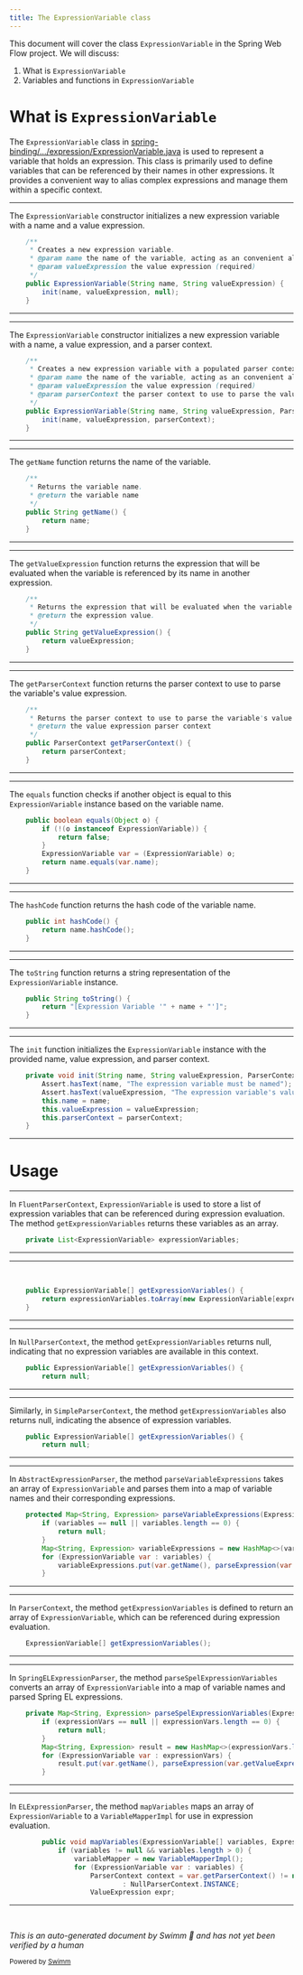 ```yaml
---
title: The ExpressionVariable class
---
```

This document will cover the class <SwmToken path="spring-binding/src/main/java/org/springframework/binding/expression/ExpressionVariable.java" pos="37:3:3" line-data="	public ExpressionVariable(String name, String valueExpression) {">`ExpressionVariable`</SwmToken> in the Spring Web Flow project. We will discuss:

1. What is <SwmToken path="spring-binding/src/main/java/org/springframework/binding/expression/ExpressionVariable.java" pos="37:3:3" line-data="	public ExpressionVariable(String name, String valueExpression) {">`ExpressionVariable`</SwmToken>
2. Variables and functions in <SwmToken path="spring-binding/src/main/java/org/springframework/binding/expression/ExpressionVariable.java" pos="37:3:3" line-data="	public ExpressionVariable(String name, String valueExpression) {">`ExpressionVariable`</SwmToken>

# What is <SwmToken path="spring-binding/src/main/java/org/springframework/binding/expression/ExpressionVariable.java" pos="37:3:3" line-data="	public ExpressionVariable(String name, String valueExpression) {">`ExpressionVariable`</SwmToken>

The <SwmToken path="spring-binding/src/main/java/org/springframework/binding/expression/ExpressionVariable.java" pos="37:3:3" line-data="	public ExpressionVariable(String name, String valueExpression) {">`ExpressionVariable`</SwmToken> class in <SwmPath>[spring-binding/…/expression/ExpressionVariable.java](spring-binding/src/main/java/org/springframework/binding/expression/ExpressionVariable.java)</SwmPath> is used to represent a variable that holds an expression. This class is primarily used to define variables that can be referenced by their names in other expressions. It provides a convenient way to alias complex expressions and manage them within a specific context.

<SwmSnippet path="/spring-binding/src/main/java/org/springframework/binding/expression/ExpressionVariable.java" line="32">

---

The <SwmToken path="spring-binding/src/main/java/org/springframework/binding/expression/ExpressionVariable.java" pos="37:3:3" line-data="	public ExpressionVariable(String name, String valueExpression) {">`ExpressionVariable`</SwmToken> constructor initializes a new expression variable with a name and a value expression.

```java
	/**
	 * Creates a new expression variable.
	 * @param name the name of the variable, acting as an convenient alias (required)
	 * @param valueExpression the value expression (required)
	 */
	public ExpressionVariable(String name, String valueExpression) {
		init(name, valueExpression, null);
	}
```

---

</SwmSnippet>

<SwmSnippet path="/spring-binding/src/main/java/org/springframework/binding/expression/ExpressionVariable.java" line="41">

---

The <SwmToken path="spring-binding/src/main/java/org/springframework/binding/expression/ExpressionVariable.java" pos="47:3:3" line-data="	public ExpressionVariable(String name, String valueExpression, ParserContext parserContext) {">`ExpressionVariable`</SwmToken> constructor initializes a new expression variable with a name, a value expression, and a parser context.

```java
	/**
	 * Creates a new expression variable with a populated parser context.
	 * @param name the name of the variable, acting as an convenient alias (required)
	 * @param valueExpression the value expression (required)
	 * @param parserContext the parser context to use to parse the value expression (optional)
	 */
	public ExpressionVariable(String name, String valueExpression, ParserContext parserContext) {
		init(name, valueExpression, parserContext);
	}
```

---

</SwmSnippet>

<SwmSnippet path="/spring-binding/src/main/java/org/springframework/binding/expression/ExpressionVariable.java" line="51">

---

The <SwmToken path="spring-binding/src/main/java/org/springframework/binding/expression/ExpressionVariable.java" pos="55:5:5" line-data="	public String getName() {">`getName`</SwmToken> function returns the name of the variable.

```java
	/**
	 * Returns the variable name.
	 * @return the variable name
	 */
	public String getName() {
		return name;
	}
```

---

</SwmSnippet>

<SwmSnippet path="/spring-binding/src/main/java/org/springframework/binding/expression/ExpressionVariable.java" line="59">

---

The <SwmToken path="spring-binding/src/main/java/org/springframework/binding/expression/ExpressionVariable.java" pos="63:5:5" line-data="	public String getValueExpression() {">`getValueExpression`</SwmToken> function returns the expression that will be evaluated when the variable is referenced by its name in another expression.

```java
	/**
	 * Returns the expression that will be evaluated when the variable is referenced by its name in another expression.
	 * @return the expression value.
	 */
	public String getValueExpression() {
		return valueExpression;
	}
```

---

</SwmSnippet>

<SwmSnippet path="/spring-binding/src/main/java/org/springframework/binding/expression/ExpressionVariable.java" line="67">

---

The <SwmToken path="spring-binding/src/main/java/org/springframework/binding/expression/ExpressionVariable.java" pos="71:5:5" line-data="	public ParserContext getParserContext() {">`getParserContext`</SwmToken> function returns the parser context to use to parse the variable's value expression.

```java
	/**
	 * Returns the parser context to use to parse the variable's value expression.
	 * @return the value expression parser context
	 */
	public ParserContext getParserContext() {
		return parserContext;
	}
```

---

</SwmSnippet>

<SwmSnippet path="/spring-binding/src/main/java/org/springframework/binding/expression/ExpressionVariable.java" line="75">

---

The <SwmToken path="spring-binding/src/main/java/org/springframework/binding/expression/ExpressionVariable.java" pos="75:5:5" line-data="	public boolean equals(Object o) {">`equals`</SwmToken> function checks if another object is equal to this <SwmToken path="spring-binding/src/main/java/org/springframework/binding/expression/ExpressionVariable.java" pos="76:10:10" line-data="		if (!(o instanceof ExpressionVariable)) {">`ExpressionVariable`</SwmToken> instance based on the variable name.

```java
	public boolean equals(Object o) {
		if (!(o instanceof ExpressionVariable)) {
			return false;
		}
		ExpressionVariable var = (ExpressionVariable) o;
		return name.equals(var.name);
	}
```

---

</SwmSnippet>

<SwmSnippet path="/spring-binding/src/main/java/org/springframework/binding/expression/ExpressionVariable.java" line="83">

---

The <SwmToken path="spring-binding/src/main/java/org/springframework/binding/expression/ExpressionVariable.java" pos="83:5:5" line-data="	public int hashCode() {">`hashCode`</SwmToken> function returns the hash code of the variable name.

```java
	public int hashCode() {
		return name.hashCode();
	}
```

---

</SwmSnippet>

<SwmSnippet path="/spring-binding/src/main/java/org/springframework/binding/expression/ExpressionVariable.java" line="87">

---

The <SwmToken path="spring-binding/src/main/java/org/springframework/binding/expression/ExpressionVariable.java" pos="87:5:5" line-data="	public String toString() {">`toString`</SwmToken> function returns a string representation of the <SwmToken path="spring-binding/src/main/java/org/springframework/binding/expression/ExpressionVariable.java" pos="37:3:3" line-data="	public ExpressionVariable(String name, String valueExpression) {">`ExpressionVariable`</SwmToken> instance.

```java
	public String toString() {
		return "[Expression Variable '" + name + "']";
	}
```

---

</SwmSnippet>

<SwmSnippet path="/spring-binding/src/main/java/org/springframework/binding/expression/ExpressionVariable.java" line="91">

---

The <SwmToken path="spring-binding/src/main/java/org/springframework/binding/expression/ExpressionVariable.java" pos="91:5:5" line-data="	private void init(String name, String valueExpression, ParserContext parserContext) {">`init`</SwmToken> function initializes the <SwmToken path="spring-binding/src/main/java/org/springframework/binding/expression/ExpressionVariable.java" pos="37:3:3" line-data="	public ExpressionVariable(String name, String valueExpression) {">`ExpressionVariable`</SwmToken> instance with the provided name, value expression, and parser context.

```java
	private void init(String name, String valueExpression, ParserContext parserContext) {
		Assert.hasText(name, "The expression variable must be named");
		Assert.hasText(valueExpression, "The expression variable's value expression is required");
		this.name = name;
		this.valueExpression = valueExpression;
		this.parserContext = parserContext;
	}
```

---

</SwmSnippet>

# Usage

<SwmSnippet path="/spring-binding/src/main/java/org/springframework/binding/expression/support/FluentParserContext.java" line="35">

---

In <SwmToken path="spring-binding/src/main/java/org/springframework/binding/expression/support/FluentParserContext.java" pos="29:4:4" line-data="public class FluentParserContext implements ParserContext {">`FluentParserContext`</SwmToken>, <SwmToken path="spring-binding/src/main/java/org/springframework/binding/expression/support/FluentParserContext.java" pos="35:5:5" line-data="	private List&lt;ExpressionVariable&gt; expressionVariables;">`ExpressionVariable`</SwmToken> is used to store a list of expression variables that can be referenced during expression evaluation. The method <SwmToken path="spring-binding/src/main/java/org/springframework/binding/expression/support/FluentParserContext.java" pos="59:7:7" line-data="	public ExpressionVariable[] getExpressionVariables() {">`getExpressionVariables`</SwmToken> returns these variables as an array.

```java
	private List<ExpressionVariable> expressionVariables;

```

---

</SwmSnippet>

<SwmSnippet path="/spring-binding/src/main/java/org/springframework/binding/expression/support/FluentParserContext.java" line="59">

---

&nbsp;

```java
	public ExpressionVariable[] getExpressionVariables() {
		return expressionVariables.toArray(new ExpressionVariable[expressionVariables.size()]);
	}
```

---

</SwmSnippet>

<SwmSnippet path="/spring-binding/src/main/java/org/springframework/binding/expression/support/NullParserContext.java" line="44">

---

In <SwmToken path="spring-binding/src/main/java/org/springframework/binding/expression/el/ELExpressionParser.java" pos="177:3:3" line-data="							: NullParserContext.INSTANCE;">`NullParserContext`</SwmToken>, the method <SwmToken path="spring-binding/src/main/java/org/springframework/binding/expression/support/NullParserContext.java" pos="44:7:7" line-data="	public ExpressionVariable[] getExpressionVariables() {">`getExpressionVariables`</SwmToken> returns null, indicating that no expression variables are available in this context.

```java
	public ExpressionVariable[] getExpressionVariables() {
		return null;
```

---

</SwmSnippet>

<SwmSnippet path="/spring-binding/src/main/java/org/springframework/binding/expression/support/SimpleParserContext.java" line="50">

---

Similarly, in <SwmToken path="spring-binding/src/main/java/org/springframework/binding/expression/support/SimpleParserContext.java" pos="32:6:6" line-data="public final class SimpleParserContext implements ParserContext {">`SimpleParserContext`</SwmToken>, the method <SwmToken path="spring-binding/src/main/java/org/springframework/binding/expression/support/SimpleParserContext.java" pos="50:7:7" line-data="	public ExpressionVariable[] getExpressionVariables() {">`getExpressionVariables`</SwmToken> also returns null, indicating the absence of expression variables.

```java
	public ExpressionVariable[] getExpressionVariables() {
		return null;
```

---

</SwmSnippet>

<SwmSnippet path="/spring-binding/src/main/java/org/springframework/binding/expression/support/AbstractExpressionParser.java" line="226">

---

In <SwmToken path="spring-binding/src/main/java/org/springframework/binding/expression/support/AbstractExpressionParser.java" pos="36:6:6" line-data="public abstract class AbstractExpressionParser implements ExpressionParser {">`AbstractExpressionParser`</SwmToken>, the method <SwmToken path="spring-binding/src/main/java/org/springframework/binding/expression/support/AbstractExpressionParser.java" pos="226:11:11" line-data="	protected Map&lt;String, Expression&gt; parseVariableExpressions(ExpressionVariable[] variables) throws ParserException {">`parseVariableExpressions`</SwmToken> takes an array of <SwmToken path="spring-binding/src/main/java/org/springframework/binding/expression/support/AbstractExpressionParser.java" pos="226:13:13" line-data="	protected Map&lt;String, Expression&gt; parseVariableExpressions(ExpressionVariable[] variables) throws ParserException {">`ExpressionVariable`</SwmToken> and parses them into a map of variable names and their corresponding expressions.

```java
	protected Map<String, Expression> parseVariableExpressions(ExpressionVariable[] variables) throws ParserException {
		if (variables == null || variables.length == 0) {
			return null;
		}
		Map<String, Expression> variableExpressions = new HashMap<>(variables.length, 1);
		for (ExpressionVariable var : variables) {
			variableExpressions.put(var.getName(), parseExpression(var.getValueExpression(), var.getParserContext()));
		}
```

---

</SwmSnippet>

<SwmSnippet path="/spring-binding/src/main/java/org/springframework/binding/expression/ParserContext.java" line="42">

---

In <SwmToken path="spring-binding/src/main/java/org/springframework/binding/expression/ExpressionVariable.java" pos="47:15:15" line-data="	public ExpressionVariable(String name, String valueExpression, ParserContext parserContext) {">`ParserContext`</SwmToken>, the method <SwmToken path="spring-binding/src/main/java/org/springframework/binding/expression/ParserContext.java" pos="42:5:5" line-data="	ExpressionVariable[] getExpressionVariables();">`getExpressionVariables`</SwmToken> is defined to return an array of <SwmToken path="spring-binding/src/main/java/org/springframework/binding/expression/ParserContext.java" pos="42:1:1" line-data="	ExpressionVariable[] getExpressionVariables();">`ExpressionVariable`</SwmToken>, which can be referenced during expression evaluation.

```java
	ExpressionVariable[] getExpressionVariables();
```

---

</SwmSnippet>

<SwmSnippet path="/spring-binding/src/main/java/org/springframework/binding/expression/spel/SpringELExpressionParser.java" line="126">

---

In <SwmToken path="spring-binding/src/main/java/org/springframework/binding/expression/spel/SpringELExpressionParser.java" pos="45:4:4" line-data="public class SpringELExpressionParser implements ExpressionParser {">`SpringELExpressionParser`</SwmToken>, the method <SwmToken path="spring-binding/src/main/java/org/springframework/binding/expression/spel/SpringELExpressionParser.java" pos="126:11:11" line-data="	private Map&lt;String, Expression&gt; parseSpelExpressionVariables(ExpressionVariable[] expressionVars) {">`parseSpelExpressionVariables`</SwmToken> converts an array of <SwmToken path="spring-binding/src/main/java/org/springframework/binding/expression/spel/SpringELExpressionParser.java" pos="126:13:13" line-data="	private Map&lt;String, Expression&gt; parseSpelExpressionVariables(ExpressionVariable[] expressionVars) {">`ExpressionVariable`</SwmToken> into a map of variable names and parsed Spring EL expressions.

```java
	private Map<String, Expression> parseSpelExpressionVariables(ExpressionVariable[] expressionVars) {
		if (expressionVars == null || expressionVars.length == 0) {
			return null;
		}
		Map<String, Expression> result = new HashMap<>(expressionVars.length);
		for (ExpressionVariable var : expressionVars) {
			result.put(var.getName(), parseExpression(var.getValueExpression(), var.getParserContext()));
		}
```

---

</SwmSnippet>

<SwmSnippet path="/spring-binding/src/main/java/org/springframework/binding/expression/el/ELExpressionParser.java" line="172">

---

In <SwmToken path="spring-binding/src/main/java/org/springframework/binding/expression/el/ELExpressionParser.java" pos="45:4:4" line-data="public class ELExpressionParser implements ExpressionParser {">`ELExpressionParser`</SwmToken>, the method <SwmToken path="spring-binding/src/main/java/org/springframework/binding/expression/el/ELExpressionParser.java" pos="172:5:5" line-data="		public void mapVariables(ExpressionVariable[] variables, ExpressionFactory expressionFactory) {">`mapVariables`</SwmToken> maps an array of <SwmToken path="spring-binding/src/main/java/org/springframework/binding/expression/el/ELExpressionParser.java" pos="172:7:7" line-data="		public void mapVariables(ExpressionVariable[] variables, ExpressionFactory expressionFactory) {">`ExpressionVariable`</SwmToken> to a <SwmToken path="spring-binding/src/main/java/org/springframework/binding/expression/el/ELExpressionParser.java" pos="174:7:7" line-data="				variableMapper = new VariableMapperImpl();">`VariableMapperImpl`</SwmToken> for use in expression evaluation.

```java
		public void mapVariables(ExpressionVariable[] variables, ExpressionFactory expressionFactory) {
			if (variables != null && variables.length > 0) {
				variableMapper = new VariableMapperImpl();
				for (ExpressionVariable var : variables) {
					ParserContext context = var.getParserContext() != null ? var.getParserContext()
							: NullParserContext.INSTANCE;
					ValueExpression expr;
```

---

</SwmSnippet>

&nbsp;

*This is an auto-generated document by Swimm 🌊 and has not yet been verified by a human*

<SwmMeta version="3.0.0" repo-id="Z2l0aHViJTNBJTNBc3ByaW5nLXdlYmZsb3ctZGVtbyUzQSUzQWdpbGFkbmF2b3Q=" repo-name="spring-webflow-demo"><sup>Powered by [Swimm](/)</sup></SwmMeta>
